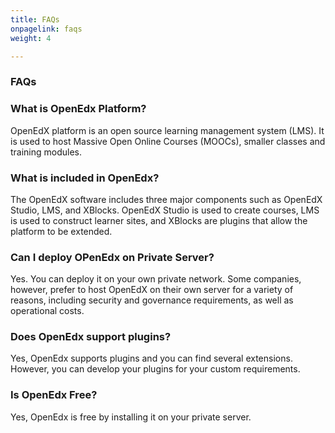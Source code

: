 ```yaml
---
title: FAQs
onpagelink: faqs
weight: 4

---
```


### FAQs

### What is OpenEdx Platform?
OpenEdX platform is an open source learning management system (LMS). It is used to host Massive Open Online Courses (MOOCs), smaller classes and training modules.
### What is included in OpenEdx?
The OpenEdX software includes three major components such as OpenEdX Studio, LMS, and XBlocks. OpenEdX Studio is used to create courses, LMS is used to construct learner sites, and XBlocks are plugins that allow the platform to be extended.
### Can I deploy OPenEdx on Private Server?
Yes. You can deploy it on your own private network. Some companies, however, prefer to host OpenEdX on their own server for a variety of reasons, including security and governance requirements, as well as operational costs.
### Does OpenEdx support plugins?
Yes, OpenEdx supports plugins and you can find several extensions. However, you can develop your plugins for your custom requirements. 
### Is OpenEdx Free?
Yes, OpenEdx is free by installing it on your private server.
